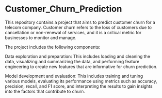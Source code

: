 # Customer_Churn_Prediction
This repository contains a project that aims to predict customer churn for a telecom company.
Customer churn refers to the loss of customers due to cancellation or non-renewal of services, and it is a critical metric for businesses to monitor and manage.

The project includes the following components:

Data exploration and preparation: This includes loading and cleaning the data, visualizing and summarizing the data, and performing feature engineering to create new features that are informative for churn prediction.

Model development and evaluation: This includes training and tuning various models, evaluating its performance using metrics such as accuracy, precision, recall, and F1 score, and interpreting the results to gain insights into the factors that contribute to churn.
